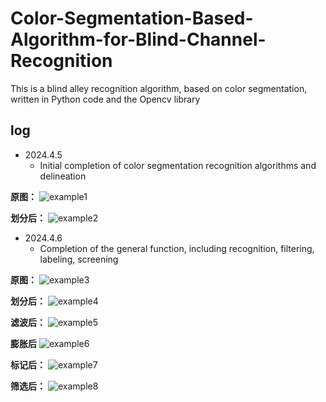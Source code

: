 # Color-Segmentation-Based-Algorithm-for-Blind-Channel-Recognition
This is a blind alley recognition algorithm, based on color segmentation, written in Python code and the Opencv library



##  log
- 2024.4.5
  - Initial completion of color segmentation recognition algorithms and delineation

**原图：**
![example1](./pics/05.jpg)

**划分后：**
![example2](./pics/05_s.png)

- 2024.4.6
   - Completion of the general function, including recognition, filtering, labeling, screening
  
**原图：**
![example3](./pics/01.jpg)

**划分后：**
![example4](./pics/01_segmented.jpg)

**滤波后：**
![example5](./pics/01_filtered.jpg)

**膨胀后**
![example6](./pics/01_dilated.jpg)

**标记后：**
![example7](./pics/01_labeled.jpg)

**筛选后：**
![example8](./pics/01_screen.jpg)